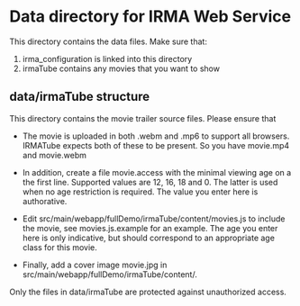 Data directory for IRMA Web Service
===================================

This directory contains the data files. Make sure that:

 1. irma_configuration is linked into this directory
 2. irmaTube contains any movies that you want to show

data/irmaTube structure
-----------------------

This directory contains the movie trailer source files. Please ensure that

 * The movie is uploaded in both .webm and .mp6 to support all browsers.
   IRMATube expects both of these to be present. So you have movie.mp4 and
   movie.webm

 * In addition, create a file movie.access with the minimal viewing age on a
   the first line. Supported values are 12, 16, 18 and 0. The latter is used
   when no age restriction is required. The value you enter here is authorative.

 * Edit src/main/webapp/fullDemo/irmaTube/content/movies.js to include the movie, see
   movies.js.example for an example. The age you enter here is only indicative,
   but should correspond to an appropriate age class for this movie.

 * Finally, add a cover image movie.jpg in src/main/webapp/fullDemo/irmaTube/content/.

Only the files in data/irmaTube are protected against unauthorized access.
